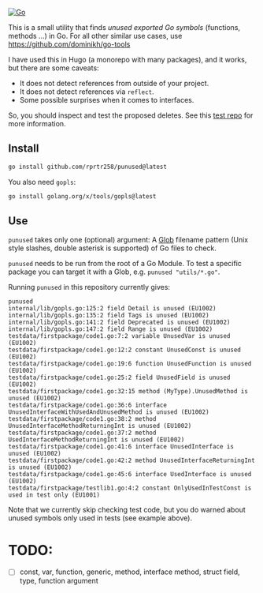 [![Go](https://github.com/rprtr258/punused/actions/workflows/go.yml/badge.svg)](https://github.com/rprtr258/punused/actions/workflows/go.yml)

This is a small utility that finds _unused exported Go symbols_ (functions, methods ...) in Go. For all other similar use cases, use https://github.com/dominikh/go-tools

I have used this in Hugo (a monorepo with many packages), and it works, but there are some caveats:

* It does not detect references from outside of your project.
* It does not detect references via `reflect`.
* Some possible surprises when it comes to interfaces.

So, you should inspect and test the proposed deletes. See this [test repo](https://github.com/bep/unused-test) for more information.

## Install

```bash
go install github.com/rprtr258/punused@latest
```

You also need `gopls`:

```bash
go install golang.org/x/tools/gopls@latest
```

## Use

`punused` takes only one (optional) argument: A [Glob](https://github.com/gobwas/glob) filename pattern (Unix style slashes, double asterisk is supported) of Go files to check.

`punused` needs to be run from the root of a Go Module. To test a specific package you can target it with a Glob, e.g. `punused "utils/*.go"`.

Running `punused` in this repository currently gives:

```
punused
internal/lib/gopls.go:125:2 field Detail is unused (EU1002)
internal/lib/gopls.go:135:2 field Tags is unused (EU1002)
internal/lib/gopls.go:141:2 field Deprecated is unused (EU1002)
internal/lib/gopls.go:147:2 field Range is unused (EU1002)
testdata/firstpackage/code1.go:7:2 variable UnusedVar is unused (EU1002)
testdata/firstpackage/code1.go:12:2 constant UnusedConst is unused (EU1002)
testdata/firstpackage/code1.go:19:6 function UnusedFunction is unused (EU1002)
testdata/firstpackage/code1.go:25:2 field UnusedField is unused (EU1002)
testdata/firstpackage/code1.go:32:15 method (MyType).UnusedMethod is unused (EU1002)
testdata/firstpackage/code1.go:36:6 interface UnusedInterfaceWithUsedAndUnusedMethod is unused (EU1002)
testdata/firstpackage/code1.go:38:2 method UnusedInterfaceMethodReturningInt is unused (EU1002)
testdata/firstpackage/code1.go:37:2 method UsedInterfaceMethodReturningInt is unused (EU1002)
testdata/firstpackage/code1.go:41:6 interface UnusedInterface is unused (EU1002)
testdata/firstpackage/code1.go:42:2 method UnusedInterfaceReturningInt is unused (EU1002)
testdata/firstpackage/code1.go:45:6 interface UsedInterface is unused (EU1002)
testdata/firstpackage/testlib1.go:4:2 constant OnlyUsedInTestConst is used in test only (EU1001)
```

Note that we currently skip checking test code, but you do warned about unused symbols only used in tests (see example above).

# TODO:
- [ ] const, var, function, generic, method, interface method, struct field, type, function argument
